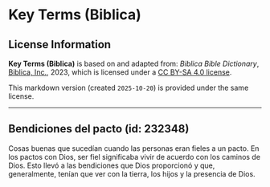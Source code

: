 # Key Terms (Biblica)

## License Information

**Key Terms (Biblica)** is based on and adapted from: _Biblica Bible Dictionary_, [Biblica, Inc.](https://www.biblica.com/), 2023, which is licensed under a [CC BY-SA 4.0 license](https://creativecommons.org/licenses/by-sa/4.0/legalcode.en).

This markdown version (created `2025-10-20`) is provided under the same license.



--------------------------------

## Bendiciones del pacto (id: 232348)

Cosas buenas que sucedían cuando las personas eran fieles a un pacto. En los pactos con Dios, ser fiel significaba vivir de acuerdo con los caminos de Dios. Esto llevó a las bendiciones que Dios proporcionó y que, generalmente, tenían que ver con la tierra, los hijos y la presencia de Dios.


